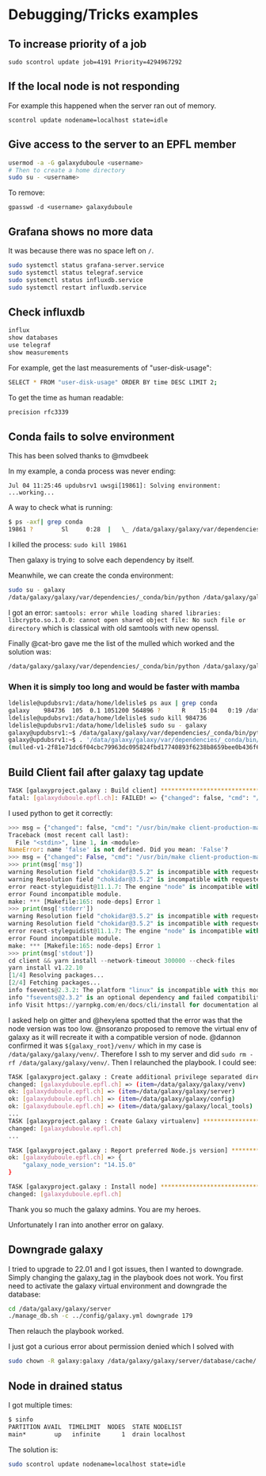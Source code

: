 # Debugging/Tricks examples

## To increase priority of a job

`sudo scontrol update job=4191 Priority=4294967292`

## If the local node is not responding

For example this happened when the server ran out of memory.

`scontrol update nodename=localhost state=idle`

## Give access to the server to an EPFL member

```bash
usermod -a -G galaxyduboule <username>
# Then to create a home directory
sudo su - <username>
```

To remove:

`gpasswd -d <username> galaxyduboule`

## Grafana shows no more data

It was because there was no space left on `/`.

```bash
sudo systemctl status grafana-server.service
sudo systemctl status telegraf.service
sudo systemctl status influxdb.service 
sudo systemctl restart influxdb.service 
```

## Check influxdb

```bash
influx
show databases
use telegraf
show measurements
```

For example, get the last measurements of "user-disk-usage":

```bash
SELECT * FROM "user-disk-usage" ORDER BY time DESC LIMIT 2;
```

To get the time as human readable:

```bash
precision rfc3339
```

## Conda fails to solve environment

This has been solved thanks to @mvdbeek

In my example, a conda process was never ending:

```log
Jul 04 11:25:46 updubsrv1 uwsgi[19861]: Solving environment: ...working...
```

A way to check what is running:

```bash
$ ps -axf| grep conda
19861 ?        Sl     0:28  |   \_ /data/galaxy/galaxy/var/dependencies/_conda/bin/python /data/galaxy/galaxy/var/dependencies/_conda/bin/conda create -y --quiet --override-channels --channel conda-forge --channel bioconda --channel defaults --name mulled-v1-c9f488ec0e9a96bed61dcc2e074b26ce37ed596751861ff368fd824a2a5f11d4 htseq=0.9.1 samtools=1.7
```

I killed the process: ``sudo kill 19861``

Then galaxy is trying to solve each dependency by itself.

Meanwhile, we can create the conda environment:

```bash
sudo su - galaxy
/data/galaxy/galaxy/var/dependencies/_conda/bin/python /data/galaxy/galaxy/var/dependencies/_conda/bin/conda create -y --quiet --override-channels --channel conda-forge --channel bioconda --channel defaults -p /data/galaxy/galaxy/var/dependencies/_conda/envs/mulled-v1-c9f488ec0e9a96bed61dcc2e074b26ce37ed596751861ff368fd824a2a5f11d4 htseq=0.9.1 samtools=1.7 python=3.8
```

I got an error: `samtools: error while loading shared libraries: libcrypto.so.1.0.0: cannot open shared object file: No such file or directory` which is classical with old samtools with new openssl.

Finally @cat-bro gave me the list of the mulled which worked and the solution was:

```bash
/data/galaxy/galaxy/var/dependencies/_conda/bin/python /data/galaxy/galaxy/var/dependencies/_conda/bin/conda create -y --quiet --override-channels --channel conda-forge --channel bioconda --channel defaults -p /data/galaxy/galaxy/var/dependencies/_conda/envs/mulled-v1-c9f488ec0e9a96bed61dcc2e074b26ce37ed596751861ff368fd824a2a5f11d4 htseq=0.9.1 samtools=1.7 python=3.7.1 openssl=1.0.2p
```

### When it is simply too long and would be faster with mamba

```bash
ldelisle@updubsrv1:/data/home/ldelisle$ ps aux | grep conda
galaxy    984736  105  0.1 1051200 564896 ?      R    15:04   0:19 /data/galaxy/galaxy/var/dependencies/_conda/bin/python /data/galaxy/galaxy/var/dependencies/_conda/bin/conda create -y --quiet --override-channels --channel conda-forge --channel bioconda --channel defaults --channel pytorch --channel ilastik-forge --name mulled-v1-2f81e71dc6f04cbc79963dc095824fbd17740893f6238b8659bee0b436f66105 fiji=20220414 python=3.7 fiji-max_inscribed_circles=1.1.2 fiji-ilastik=1.8.2
ldelisle@updubsrv1:/data/home/ldelisle$ sudo kill 984736
ldelisle@updubsrv1:/data/home/ldelisle$ sudo su - galaxy
galaxy@updubsrv1:~$ /data/galaxy/galaxy/var/dependencies/_conda/bin/python /data/galaxy/galaxy/var/dependencies/_conda/bin/conda create -y --quiet --override-channels --channel conda-forge --channel bioconda --channel defaults -p /data/galaxy/galaxy/var/dependencies/_conda/envs/mulled-v1-2f81e71dc6f04cbc79963dc095824fbd17740893f6238b8659bee0b436f66105 python=3.7 mamba
galaxy@updubsrv1:~$ . '/data/galaxy/galaxy/var/dependencies/_conda/bin/activate' /data/galaxy/galaxy/var/dependencies/_conda/envs/mulled-v1-2f81e71dc6f04cbc79963dc095824fbd17740893f6238b8659bee0b436f66105/
(mulled-v1-2f81e71dc6f04cbc79963dc095824fbd17740893f6238b8659bee0b436f66105) galaxy@updubsrv1:~$ mamba install  -y --quiet --override-channels --channel conda-forge --channel bioconda --channel defaults --channel pytorch --channel ilastik-forge  fiji=20220414 python=3.7 fiji-max_inscribed_circles=1.1.2 fiji-ilastik=1.8.2
```

## Build Client fail after galaxy tag update

```bash
TASK [galaxyproject.galaxy : Build client] ******************************************************************************************************************************************************************************************************************************
fatal: [galaxyduboule.epfl.ch]: FAILED! => {"changed": false, "cmd": "/usr/bin/make client-production-maps", "msg": "warning Resolution field \"chokidar@3.5.2\" is incompatible with requested version \"chokidar@^2.0.0\"\nwarning Resolution field \"chokidar@3.5.2\" is incompatible with requested version \"chokidar@^2.1.8\"\nerror react-styleguidist@11.1.7: The engine \"node\" is incompatible with this module. Expected version \">=14\". Got \"12.16.3\"\nerror Found incompatible module.\nmake: *** [Makefile:165: node-deps] Error 1", "rc": 2, "stderr": "warning Resolution field \"chokidar@3.5.2\" is incompatible with requested version \"chokidar@^2.0.0\"\nwarning Resolution field \"chokidar@3.5.2\" is incompatible with requested version \"chokidar@^2.1.8\"\nerror react-styleguidist@11.1.7: The engine \"node\" is incompatible with this module. Expected version \">=14\". Got \"12.16.3\"\nerror Found incompatible module.\nmake: *** [Makefile:165: node-deps] Error 1\n", "stderr_lines": ["warning Resolution field \"chokidar@3.5.2\" is incompatible with requested version \"chokidar@^2.0.0\"", "warning Resolution field \"chokidar@3.5.2\" is incompatible with requested version \"chokidar@^2.1.8\"", "error react-styleguidist@11.1.7: The engine \"node\" is incompatible with this module. Expected version \">=14\". Got \"12.16.3\"", "error Found incompatible module.", "make: *** [Makefile:165: node-deps] Error 1"], "stdout": "cd client && yarn install --network-timeout 300000 --check-files\nyarn install v1.22.10\n[1/4] Resolving packages...\n[2/4] Fetching packages...\ninfo fsevents@2.3.2: The platform \"linux\" is incompatible with this module.\ninfo \"fsevents@2.3.2\" is an optional dependency and failed compatibility check. Excluding it from installation.\ninfo Visit https://yarnpkg.com/en/docs/cli/install for documentation about this command.\n", "stdout_lines": ["cd client && yarn install --network-timeout 300000 --check-files", "yarn install v1.22.10", "[1/4] Resolving packages...", "[2/4] Fetching packages...", "info fsevents@2.3.2: The platform \"linux\" is incompatible with this module.", "info \"fsevents@2.3.2\" is an optional dependency and failed compatibility check. Excluding it from installation.", "info Visit https://yarnpkg.com/en/docs/cli/install for documentation about this command."]}
```

I used python to get it correctly:

```python
>>> msg = {"changed": false, "cmd": "/usr/bin/make client-production-maps", "msg": "warning Resolution field \"chokidar@3.5.2\" is incompatible with requested version \"chokidar@^2.0.0\"\nwarning Resolution field \"chokidar@3.5.2\" is incompatible with requested version \"chokidar@^2.1.8\"\nerror react-styleguidist@11.1.7: The engine \"node\" is incompatible with this module. Expected version \">=14\". Got \"12.16.3\"\nerror Found incompatible module.\nmake: *** [Makefile:165: node-deps] Error 1", "rc": 2, "stderr": "warning Resolution field \"chokidar@3.5.2\" is incompatible with requested version \"chokidar@^2.0.0\"\nwarning Resolution field \"chokidar@3.5.2\" is incompatible with requested version \"chokidar@^2.1.8\"\nerror react-styleguidist@11.1.7: The engine \"node\" is incompatible with this module. Expected version \">=14\". Got \"12.16.3\"\nerror Found incompatible module.\nmake: *** [Makefile:165: node-deps] Error 1\n", "stderr_lines": ["warning Resolution field \"chokidar@3.5.2\" is incompatible with requested version \"chokidar@^2.0.0\"", "warning Resolution field \"chokidar@3.5.2\" is incompatible with requested version \"chokidar@^2.1.8\"", "error react-styleguidist@11.1.7: The engine \"node\" is incompatible with this module. Expected version \">=14\". Got \"12.16.3\"", "error Found incompatible module.", "make: *** [Makefile:165: node-deps] Error 1"], "stdout": "cd client && yarn install --network-timeout 300000 --check-files\nyarn install v1.22.10\n[1/4] Resolving packages...\n[2/4] Fetching packages...\ninfo fsevents@2.3.2: The platform \"linux\" is incompatible with this module.\ninfo \"fsevents@2.3.2\" is an optional dependency and failed compatibility check. Excluding it from installation.\ninfo Visit https://yarnpkg.com/en/docs/cli/install for documentation about this command.\n", "stdout_lines": ["cd client && yarn install --network-timeout 300000 --check-files", "yarn install v1.22.10", "[1/4] Resolving packages...", "[2/4] Fetching packages...", "info fsevents@2.3.2: The platform \"linux\" is incompatible with this module.", "info \"fsevents@2.3.2\" is an optional dependency and failed compatibility check. Excluding it from installation.", "info Visit https://yarnpkg.com/en/docs/cli/install for documentation about this command."]}
Traceback (most recent call last):
  File "<stdin>", line 1, in <module>
NameError: name 'false' is not defined. Did you mean: 'False'?
>>> msg = {"changed": False, "cmd": "/usr/bin/make client-production-maps", "msg": "warning Resolution field \"chokidar@3.5.2\" is incompatible with requested version \"chokidar@^2.0.0\"\nwarning Resolution field \"chokidar@3.5.2\" is incompatible with requested version \"chokidar@^2.1.8\"\nerror react-styleguidist@11.1.7: The engine \"node\" is incompatible with this module. Expected version \">=14\". Got \"12.16.3\"\nerror Found incompatible module.\nmake: *** [Makefile:165: node-deps] Error 1", "rc": 2, "stderr": "warning Resolution field \"chokidar@3.5.2\" is incompatible with requested version \"chokidar@^2.0.0\"\nwarning Resolution field \"chokidar@3.5.2\" is incompatible with requested version \"chokidar@^2.1.8\"\nerror react-styleguidist@11.1.7: The engine \"node\" is incompatible with this module. Expected version \">=14\". Got \"12.16.3\"\nerror Found incompatible module.\nmake: *** [Makefile:165: node-deps] Error 1\n", "stderr_lines": ["warning Resolution field \"chokidar@3.5.2\" is incompatible with requested version \"chokidar@^2.0.0\"", "warning Resolution field \"chokidar@3.5.2\" is incompatible with requested version \"chokidar@^2.1.8\"", "error react-styleguidist@11.1.7: The engine \"node\" is incompatible with this module. Expected version \">=14\". Got \"12.16.3\"", "error Found incompatible module.", "make: *** [Makefile:165: node-deps] Error 1"], "stdout": "cd client && yarn install --network-timeout 300000 --check-files\nyarn install v1.22.10\n[1/4] Resolving packages...\n[2/4] Fetching packages...\ninfo fsevents@2.3.2: The platform \"linux\" is incompatible with this module.\ninfo \"fsevents@2.3.2\" is an optional dependency and failed compatibility check. Excluding it from installation.\ninfo Visit https://yarnpkg.com/en/docs/cli/install for documentation about this command.\n", "stdout_lines": ["cd client && yarn install --network-timeout 300000 --check-files", "yarn install v1.22.10", "[1/4] Resolving packages...", "[2/4] Fetching packages...", "info fsevents@2.3.2: The platform \"linux\" is incompatible with this module.", "info \"fsevents@2.3.2\" is an optional dependency and failed compatibility check. Excluding it from installation.", "info Visit https://yarnpkg.com/en/docs/cli/install for documentation about this command."]}
>>> print(msg['msg'])
warning Resolution field "chokidar@3.5.2" is incompatible with requested version "chokidar@^2.0.0"
warning Resolution field "chokidar@3.5.2" is incompatible with requested version "chokidar@^2.1.8"
error react-styleguidist@11.1.7: The engine "node" is incompatible with this module. Expected version ">=14". Got "12.16.3"
error Found incompatible module.
make: *** [Makefile:165: node-deps] Error 1
>>> print(msg['stderr'])
warning Resolution field "chokidar@3.5.2" is incompatible with requested version "chokidar@^2.0.0"
warning Resolution field "chokidar@3.5.2" is incompatible with requested version "chokidar@^2.1.8"
error react-styleguidist@11.1.7: The engine "node" is incompatible with this module. Expected version ">=14". Got "12.16.3"
error Found incompatible module.
make: *** [Makefile:165: node-deps] Error 1
>>> print(msg['stdout'])
cd client && yarn install --network-timeout 300000 --check-files
yarn install v1.22.10
[1/4] Resolving packages...
[2/4] Fetching packages...
info fsevents@2.3.2: The platform "linux" is incompatible with this module.
info "fsevents@2.3.2" is an optional dependency and failed compatibility check. Excluding it from installation.
info Visit https://yarnpkg.com/en/docs/cli/install for documentation about this command.
```

I asked help on gitter and @hexylena spotted that the error was that the node version was too low. @nsoranzo proposed to remove the virtual env of galaxy as it will recreate it with a compatible version of node. @dannon confirmed it was `${galaxy_root}/venv/` which in my case is `/data/galaxy/galaxy/venv/`. Therefore I ssh to my server and did `sudo rm -rf /data/galaxy/galaxy/venv/`. Then I relaunched the playbook. I could see:

```bash
TASK [galaxyproject.galaxy : Create additional privilege separated directories] ***********************
changed: [galaxyduboule.epfl.ch] => (item=/data/galaxy/galaxy/venv)
ok: [galaxyduboule.epfl.ch] => (item=/data/galaxy/galaxy/server)
ok: [galaxyduboule.epfl.ch] => (item=/data/galaxy/galaxy/config)
ok: [galaxyduboule.epfl.ch] => (item=/data/galaxy/galaxy/local_tools)
...
TASK [galaxyproject.galaxy : Create Galaxy virtualenv] ************************************************
changed: [galaxyduboule.epfl.ch]
...

TASK [galaxyproject.galaxy : Report preferred Node.js version] ****************************************
ok: [galaxyduboule.epfl.ch] => {
    "galaxy_node_version": "14.15.0"
}

TASK [galaxyproject.galaxy : Install node] ************************************************************
changed: [galaxyduboule.epfl.ch]

```

Thank you so much the galaxy admins. You are my heroes.

Unfortunately I ran into another error on galaxy.

## Downgrade galaxy

I tried to upgrade to 22.01 and I got issues, then I wanted to downgrade. Simply changing the galaxy_tag in the playbook does not work. You first need to activate the galaxy virtual environment and downgrade the database:

```bash
cd /data/galaxy/galaxy/server
./manage_db.sh -c ../config/galaxy.yml downgrade 179
```

Then relauch the playbook worked.

I just got a curious error about permission denied which I solved with

```bash
sudo chown -R galaxy:galaxy /data/galaxy/galaxy/server/database/cache/
```

## Node in drained status

I got multiple times:
```bash
$ sinfo
PARTITION AVAIL  TIMELIMIT  NODES  STATE NODELIST
main*        up   infinite      1  drain localhost
```

The solution is:
```bash
sudo scontrol update nodename=localhost state=idle
```
